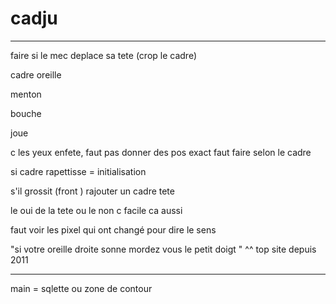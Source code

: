 # cadju


-------------------------------


faire si le mec deplace sa tete (crop le cadre) 

cadre oreille

menton

bouche

joue

c les yeux enfete, faut pas donner des pos exact faut faire selon le cadre

si cadre rapettisse = initialisation

s'il grossit (front ) rajouter un cadre tete

le oui de la tete ou le non c facile ca aussi

faut voir les pixel qui ont changé pour dire le sens

"si votre oreille droite sonne mordez vous le petit doigt " ^^ top site depuis 2011






------------------------------

main = sqlette ou zone de contour


<br><br><br><br><br><br><br><br><br><br><br><br><br><br><br><br><br><br><br><br><br>
-----------------------------




